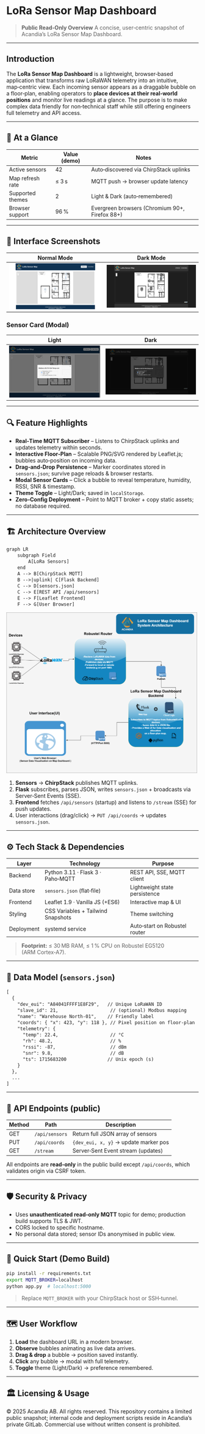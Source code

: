 # **LoRa Sensor Map Dashboard**

> **Public Read‑Only Overview**
> A concise, user‑centric snapshot of Acandia’s LoRa Sensor Map Dashboard.

---

## **Introduction**

The **LoRa Sensor Map Dashboard** is a lightweight, browser‑based application that transforms raw LoRaWAN telemetry into an intuitive, map‑centric view. Each incoming sensor appears as a draggable bubble on a floor‑plan, enabling operators to **place devices at their real‑world positions** and monitor live readings at a glance. The purpose is to make complex data friendly for non‑technical staff while still offering engineers full telemetry and API access.

---

## 🎯 **At a Glance**

| Metric           | Value (demo) | Notes                                          |
| ---------------- | ------------ | ---------------------------------------------- |
| Active sensors   | 42           | Auto‑discovered via ChirpStack uplinks         |
| Map refresh rate | ≤ 3 s        | MQTT push → browser update latency             |
| Supported themes | 2            | Light & Dark (auto‑remembered)                 |
| Browser support  | 96 %         | Evergreen browsers (Chromium 90+, Firefox 88+) |

---

## 🎨 **Interface Screenshots**

| Normal Mode                                | Dark Mode                                           |
| ------------------------------------------ | --------------------------------------------------- |
| ![Light](docs/assets/map_dashboard_UI.png) | ![Dark](docs/assets/map_dashboard_UI_dark-mode.png) |

### Sensor Card (Modal)

| Light                                       | Dark                                                       |
| ------------------------------------------- | ---------------------------------------------------------- |
| ![Sensor Card](docs/assets/sensor_card.png) | ![Sensor Card Dark](docs/assets/sensor_card_dark-mode.png) |

---

## 🔍 **Feature Highlights**

* **Real‑Time MQTT Subscriber** – Listens to ChirpStack uplinks and updates telemetry within seconds.
* **Interactive Floor‑Plan** – Scalable PNG/SVG rendered by Leaflet.js; bubbles auto‑position on incoming data.
* **Drag‑and‑Drop Persistence** – Marker coordinates stored in `sensors.json`; survive page reloads & browser restarts.
* **Modal Sensor Cards** – Click a bubble to reveal temperature, humidity, RSSI, SNR & timestamp.
* **Theme Toggle** – Light/Dark; saved in `localStorage`.
* **Zero‑Config Deployment** – Point to MQTT broker + copy static assets; no database required.

---

## 🏗️ **Architecture Overview**

```mermaid
graph LR
    subgraph Field
        A[LoRa Sensors]
    end
    A --> B[ChirpStack MQTT]
    B -->|uplink| C[Flask Backend]
    C --> D[sensors.json]
    C --> E[REST API /api/sensors]
    E --> F[Leaflet Frontend]
    F --> G[User Browser]
```

![System Diagram](docs/assets/map_diagram.png)

1. **Sensors** → **ChirpStack** publishes MQTT uplinks.
2. **Flask** subscribes, parses JSON, writes `sensors.json` + broadcasts via Server‑Sent Events (SSE).
3. **Frontend** fetches `/api/sensors` (startup) and listens to `/stream` (SSE) for push updates.
4. User interactions (drag/click) → `PUT /api/coords` → updates `sensors.json`.

---

## ⚙️ **Tech Stack & Dependencies**

| Layer      | Technology                         | Purpose                       |
| ---------- | ---------------------------------- | ----------------------------- |
| Backend    | Python 3.11 · Flask 3 · Paho‑MQTT  | REST API, SSE, MQTT client    |
| Data store | `sensors.json` (flat‑file)         | Lightweight state persistence |
| Frontend   | Leaflet 1.9 · Vanilla JS (+ES6)    | Interactive map & UI          |
| Styling    | CSS Variables + Tailwind Snapshots | Theme switching               |
| Deployment | systemd service                    | Auto‑start on Robustel router |

> **Footprint:** ≤ 30 MB RAM, ≤ 1 % CPU on Robustel EG5120 (ARM Cortex‑A7).

---

## 📑 **Data Model (`sensors.json`)**

```jsonc
[
  {
    "dev_eui": "A84041FFFF1E8F29",   // Unique LoRaWAN ID
    "slave_id": 21,                   // (optional) Modbus mapping
    "name": "Warehouse North‑01",    // Friendly label
    "coords": { "x": 423, "y": 118 }, // Pixel position on floor‑plan
    "telemetry": {
      "temp": 22.4,                   // °C
      "rh": 48.2,                     // %
      "rssi": -87,                    // dBm
      "snr": 9.8,                     // dB
      "ts": 1715683200               // Unix epoch (s)
    }
  },
  ...
]
```

---

## 📡 **API Endpoints (public)**

| Method | Path           | Description                           |
| ------ | -------------- | ------------------------------------- |
| GET    | `/api/sensors` | Return full JSON array of sensors     |
| PUT    | `/api/coords`  | `{dev_eui, x, y}` → update marker pos |
| GET    | `/stream`      | Server‑Sent Event stream (updates)    |

All endpoints are **read‑only** in the public build except `/api/coords`, which validates origin via CSRF token.

---

## 🛡️ **Security & Privacy**

* Uses **unauthenticated read‑only MQTT** topic for demo; production build supports TLS & JWT.
* CORS locked to specific hostname.
* No personal data stored; sensor IDs anonymised in public view.

---

## 🚀 **Quick Start (Demo Build)**

```bash
pip install -r requirements.txt
export MQTT_BROKER=localhost
python app.py  # localhost:5000
```

> Replace `MQTT_BROKER` with your ChirpStack host or SSH‑tunnel.

---

## 🗺️ **User Workflow**

1. **Load** the dashboard URL in a modern browser.
2. **Observe** bubbles animating as live data arrives.
3. **Drag & drop** a bubble → position saved instantly.
4. **Click** any bubble → modal with full telemetry.
5. **Toggle** theme (Light/Dark) → preference remembered.

---

## 🏛️ **Licensing & Usage**

© 2025 Acandia AB. All rights reserved.
This repository contains a limited public snapshot; internal code and deployment scripts reside in Acandia’s private GitLab. Commercial use without written consent is prohibited.
